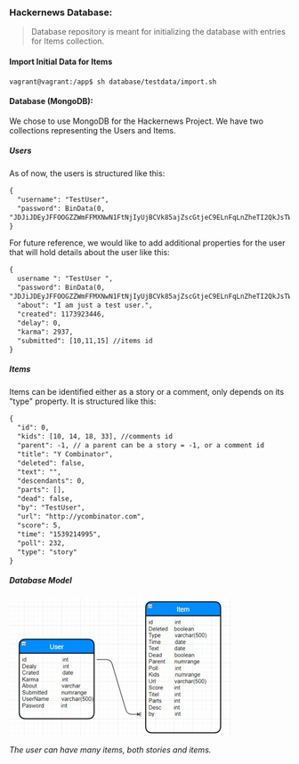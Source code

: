 ### Hackernews Database:
> Database repository is meant for initializing the database with entries for Items collection.

#### Import Initial Data for Items
```
vagrant@vagrant:/app$ sh database/testdata/import.sh
```
#### Database (MongoDB):
We chose to use MongoDB for the Hackernews Project. We have two collections representing the Users and Items.

##### Users
As of now, the users is structured like this:

```
{
  "username": "TestUser",
  "password": BinData(0, "JDJiJDEyJFFOOGZZWmFFMXNwN1FtNjIyUjBCVk85ajZscGtjeC9ELnFqLnZheTI2QkJsTWFMdm9jZTYy")
}
```

For future reference, we would like to add additional properties for the user that will hold details about the user like this:

```
{
  username ": "TestUser ",
  "password": BinData(0, "JDJiJDEyJFFOOGZZWmFFMXNwN1FtNjIyUjBCVk85ajZscGtjeC9ELnFqLnZheTI2QkJsTWFMdm9jZTYy")
  "about": "I am just a test user.",
  "created": 1173923446,
  "delay": 0,
  "karma": 2937,
  "submitted": [10,11,15] //items id
}
```

##### Items
Items can be identified either as a story or a comment, only depends on its "type" property. It is structured like this:

```
{
  "id": 0,
  "kids": [10, 14, 18, 33], //comments id
  "parent": -1, // a parent can be a story = -1, or a comment id
  "title": "Y Combinator",
  "deleted": false,
  "text": "",
  "descendants": 0,
  "parts": [],
  "dead": false,
  "by": "TestUser",
  "url": "http://ycombinator.com",
  "score": 5,
  "time": "1539214995",
  "poll": 232,
  "type": "story"
}
```
##### Database Model
![ER Diagram](https://github.com/ProjectHackernewsGroup04/Documentation/blob/master/images/ER.jpg)

_The user can have many items, both stories and items._
